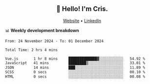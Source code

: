 
<h2 align="center">👋 Hello! I'm Cris.</h2>
<p align="center">
  <a href="https://www.criscunas.dev">Website</a> •
  <a href="https://www.linkedin.com/in/cristophercunas/">LinkedIn</a> 
</p>


📊 **Weekly development breakdown**
<!--START_SECTION:waka-->

```txt
From: 24 November 2024 - To: 01 December 2024

Total Time: 2 hrs 4 mins

Vue.js       1 hr 8 mins     █████████████▓░░░░░░░░░░░   54.92 %
JavaScript   41 mins         ████████▒░░░░░░░░░░░░░░░░   33.01 %
JSON         14 mins         ███░░░░░░░░░░░░░░░░░░░░░░   11.89 %
SCSS         0 secs          ░░░░░░░░░░░░░░░░░░░░░░░░░   00.10 %
HTML         0 secs          ░░░░░░░░░░░░░░░░░░░░░░░░░   00.08 %
```

<!--END_SECTION:waka-->
